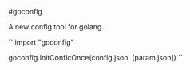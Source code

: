 #goconfig

A new config tool for golang.

``
import "goconfig"

goconfig.InitConficOnce(config.json, [param.json])
``

 
